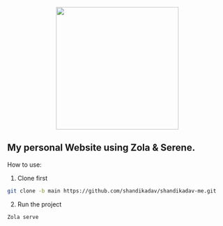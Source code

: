 <p align="center">
    <img src="https://media1.tenor.com/m/1byeQJpoSokAAAAd/sonny-boy.gif" height="281">
</p>

## My personal Website using Zola & Serene.

How to use:
1. Clone first
```bash
git clone -b main https://github.com/shandikadav/shandikadav-me.git
```
2. Run the project
```bash
Zola serve
```
